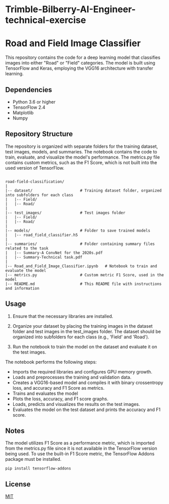 # Trimble-Bilberry-AI-Engineer-technical-exercise

# Road and Field Image Classifier

This repository contains the code for a deep learning model that classifies images into either "Road" or "Field" categories. The model is built using TensorFlow and Keras, employing the VGG16 architecture with transfer learning.


## Dependencies

* Python 3.6 or higher
* TensorFlow 2.4
* Matplotlib
* Numpy

## Repository Structure

The repository is organized with separate folders for the training dataset, test images, models, and summaries. The notebook contains the code to train, evaluate, and visualize the model's performance. The metrics.py file contains custom metrics, such as the F1 Score, which is not built into the used version of TensorFlow.
```

road-field-classification/
|
|-- dataset/                     # Training dataset folder, organized into subfolders for each class
|   |-- Field/
|   |-- Road/
|
|-- test_images/                 # Test images folder
|   |-- Field/
|   |-- Road/
|
|-- models/                      # Folder to save trained models
|   |-- road_field_classifier.h5
|
|-- summaries/                   # Folder containing summary files related to the task
|   |-- Summary-A ConvNet for the 2020s.pdf
|   |-- Summary-Technical task.pdf
|
|-- Road_and_Field_Image_Classifier.ipynb   # Notebook to train and evaluate the model
|-- metrics.py                   # Custom metric F1 Score, used in the model
|-- README.md                    # This README file with instructions and information
```

## Usage

1. Ensure that the necessary libraries are installed.

2. Organize your dataset by placing the training images in the dataset folder and test images in the test_images folder. The dataset should be organized into subfolders for each class (e.g., 'Field' and 'Road').

3. Run the notebook to train the model on the dataset and evaluate it on the test images.

The notebook performs the following steps:

* Imports the required libraries and configures GPU memory growth.
* Loads and preprocesses the training and validation data.
* Creates a VGG16-based model and compiles it with binary crossentropy loss, and accuracy and F1 Score as metrics.
* Trains and evaluates the model
* Plots the loss, accuracy, and F1 score graphs.
* Loads, predicts and visualizes the results on the test images.
* Evaluates the model on the test dataset and prints the accuracy and F1 score.

## Notes

The model utilizes F1 Score as a performance metric, which is imported from the metrics.py file since it is not available in the TensorFlow version being used. To use the built-in F1 Score metric, the TensorFlow Addons package must be installed.
```
pip install tensorflow-addons
```

## License

[MIT](https://choosealicense.com/licenses/mit/)

